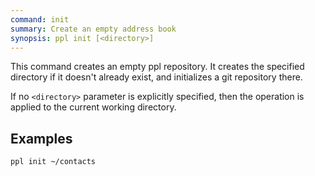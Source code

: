 ```yaml
---
command: init
summary: Create an empty address book
synopsis: ppl init [<directory>]
---
```


This command creates an empty ppl repository. It creates the specified directory
if it doesn't already exist, and initializes a git repository there.

If no `<directory>` parameter is explicitly specified, then the operation is
applied to the current working directory.

## Examples

    ppl init ~/contacts


